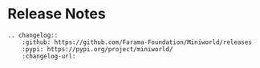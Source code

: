 # Release Notes

```{eval-rst}
.. changelog::
    :github: https://github.com/Farama-Foundation/Miniworld/releases
    :pypi: https://pypi.org/project/miniworld/
    :changelog-url:
```